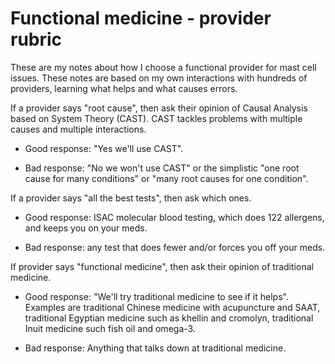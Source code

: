 [//]: # (
source: gpt-3 + jph editing
tags: care-categories
)

# Functional medicine - provider rubric

These are my notes about how I choose a functional provider for mast cell issues. These notes are based on my own interactions with hundreds of providers, learning what helps and what causes errors.

If a provider says "root cause", then ask their opinion of Causal Analysis based on System Theory (CAST). CAST tackles problems with multiple causes and multiple interactions.

* Good response: "Yes we'll use CAST".

* Bad response: "No we won't use CAST" or the simplistic "one root cause for many conditions" or "many root causes for one condition".

If a provider says "all the best tests", then ask which ones.

* Good response: ISAC molecular blood testing, which does 122 allergens, and keeps you on your meds.

* Bad response: any test that does fewer and/or forces you off your meds.

If provider says "functional medicine", then ask their opinion of traditional medicine.

* Good response: "We'll try traditional medicine to see if it helps". Examples are traditional Chinese medicine with acupuncture and SAAT, traditional Egyptian medicine such as khellin and cromolyn, traditional Inuit medicine such fish oil and omega-3.

* Bad response: Anything that talks down at traditional medicine.
